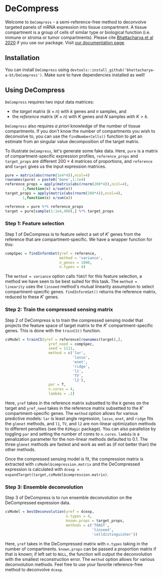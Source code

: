 # DeCompress

Welcome to `DeCompress` - a semi-reference-free method to
deconvolve targeted panels of mRNA expression
into tissue compartment. A tissue compartment is a group
of cells of similar type or biological function (i.e. immune
or stroma or tumor compartments).
Please cite 
[Bhattacharya et al 2020](https://www.biorxiv.org/content/10.1101/2020.08.14.250902v2) 
if you use our package. Visit [our documentation page](https://bhattacharya-a-bt.github.io/DeCompress/).

## Installation

You can install `DeCompress` using 
`devtools::install_github('bhattacharya-a-bt/DeCompress')`.
Make sure to have dependencies installed as well!


## Using DeCompress

`DeCompress` requires two input data matrices:
- the *target* matrix ($k \times n$) with  $k$ genes and $n$ samples, and
- the *reference* matrix ($K \times n$) with $K$ genes and $N$ samples with
$K > k$.

`DeCompress` also requires *a priori* knowledge of the number of tissue
compartments. If you don't know the number of compartments you wish
to deconvolve to, you can use the `findNumberCells()` function to get
an estimate from an singular value decomposition of the target matrix.

To illustrate `DeCompress`, let's generate some fake data.
Here, `pure` is a matrix of compartment-specific expression profiles,
`reference_props` and `target_props` are different $200 \times 4$ matrices
of proportions, and `reference` and `target` gives us the input expression
matrices.

```r
pure = matrix(abs(rnorm(1e4*4)),ncol=4)
rownames(pure) = paste0('Gene',1:1e4)
reference_props = apply(matrix(abs(rnorm(200*4)),ncol=4),
        1,function(x) x/sum(x))
target_props = apply(matrix(abs(rnorm(200*4)),ncol=4),
        1,function(x) x/sum(x))

reference = pure %*% reference_props
target = pure[sample(1:1e4,400),] %*% target_props
```

### Step 1: Feature selection

Step 1 of DeCompress is to feature select a set of $K'$ genes from
the reference that are compartment-specific. 
We have a wrapper function for this:

```r
compSpec = findInformSet(yref = reference,
                         method = 'variance',
                         n_genes = 1000,
                         n.types = 4)
```

The `method = variance` option calls `TOAST` for this feature selection,
a method we have seen to be best suited for this task. The
`method = linearity` uses the `linseed` method's mutual linearity
assumption to select compartment-specific genes. `findInformSet()`
returns the reference matrix, reduced to these $K'$ genes.

### Step 2: Train the compressed sensing matrix

Step 2 of DeCompress is to train the compressed sensing
model that projects the feature space of target matrix to
the $K'$ compartment-specific genes. This is done 
with the `trainCS()` function.

```r
csModel = trainCS(yref = reference[rownames(target),],
                    yref_need = compSpec,
                    seed = 1111,
                    method = c('lar',
                               'lasso',
                               'enet',
                               'ridge',
                               'l1',
                               'TV',
                               'l2'),
                    par = T,
                    n.cores = 4,
                    lambda = .1)
```

Here, `yref` takes in the reference matrix subsetted to
the $k$ genes on the target and `yref_need` takes in the reference matrix
subsetted to the $K'$ compartment-specific genes. The `method` option
allows for various predictive models: `lar` is least angle
regression, `lasso`, `enet`, and `ridge` fits the `glmnet`
methods, and `l1`, `TV`, and `l2` are non-linear optimization
methods to different penalties (see the `R1Magic` package).
You can also parallelize by toggling `par` and setting the number
of cores to `n.cores`. `lambda` is a penalization parameter
for the non-linear methods defaulted to 0.1. The three 
`glmnet` methods are fastest and work as well as (if not better than)
the other methods.

Once the compressed sensing model is fit, the compression
matrix is extracted with `csModel$compression.matrix`
and the DeCompressed expression is calculated with 
`dcexp = expandTarget(target,csModel$compression.matrix)`.

### Step 3: Ensemble deconvolution

Step 3 of DeCompress is to run ensemble deconvolution
on the DeCompressed expression data.

```r
csModel = bestDeconvolution(yref = dcexp,
                            n.types = 4,
                            known.props = target_props,
                            methods = c('TOAST',
                                        'linseed',
                                        'celldistinguisher'))
```

Here, `yref` takes in the DeCompressed matrix with
`n.types` taking in the number of compartments.
`known.props` can be passed a proportion matrix
if that is known; if left set to `NULL`, the
function will output the deconvolution
with the smallest reconstruction error. The `method` option
allows for various deconvolution methods. Feel free to use your
favorite reference-free method to deconvolve `dcexp`.
